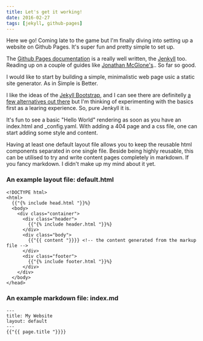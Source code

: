 ```yaml
---
title: Let's get it working!
date: 2016-02-27
tags: [jekyll, github-pages]
---
```


Here we go! Coming late to the game but I'm finally diving into setting up a website on Github Pages. It's super fun and pretty simple to set up.

The [Github Pages documentation](https://pages.github.com/) is a really well written, the [Jenkyll](http://jekyllrb.com/) too. Reading up on a couple of guides like [Jonathan McGlone's](http://jmcglone.com/guides/github-pages/).. So far so good.

I would like to start by building a simple, minimalistic web page usic a static site generator. As in Simple is Better. 

I like the ideas of the [Jekyll Bootstrap](http://jekyllbootstrap.com/), and I can see there are definitelly [a few alternatives out there](https://www.staticgen.com/) but I'm thinking of experimenting with the basics first as a learing experience. So, pure Jenkyll it is.

It's fun to see a basic "Hello World" rendering as soon as you have an index.html and _config.yaml.
With adding a 404 page and a css file, one can start adding some style and content. 

Having at least one default layout file allows you to keep the reusable html components separated in one single file. Beside being highly reusable, this can be utilised to try and write content pages completely in markdown. If you fancy markdown. I didn't make up my mind about it yet.

### An example layout file: default.html

```
<!DOCTYPE html>
<html>
  {{"{% include head.html "}}%}
  <body>
    <div class="container">
      <div class="header">
        {{"{% include header.html "}}%}
      </div>
      <div class="body">
        {{"{{ content "}}}} <!-- the content generated from the markup file -->
      </div>
      <div class="footer">
        {{"{% include footer.html "}}%}
      </div>
    </div>
  </body>
</head>
```

### An example markdown file: index.md

```
---
title: My Website
layout: default
---
{{"{{ page.title "}}}}